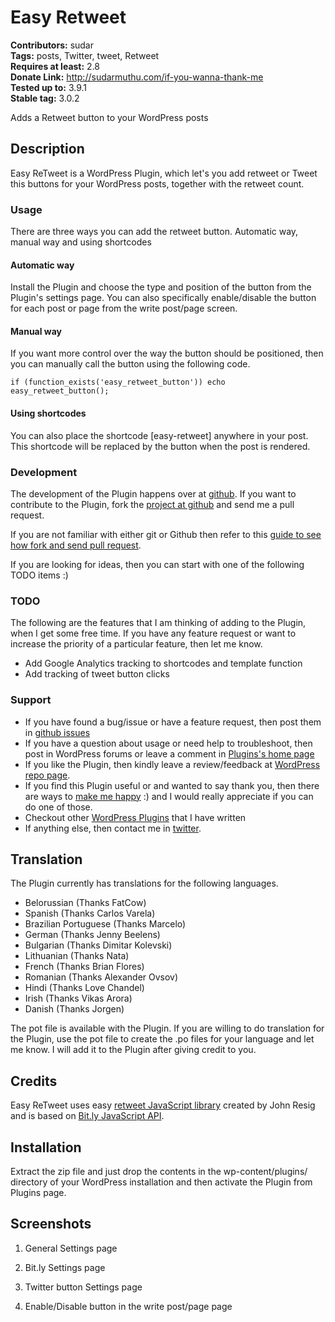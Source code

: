 # Easy Retweet #
**Contributors:** sudar  
**Tags:** posts, Twitter, tweet, Retweet  
**Requires at least:** 2.8  
**Donate Link:** http://sudarmuthu.com/if-you-wanna-thank-me  
**Tested up to:** 3.9.1  
**Stable tag:** 3.0.2  

Adds a Retweet button to your WordPress posts

## Description ##

Easy ReTweet is a WordPress Plugin, which let's you add retweet or Tweet this buttons for your WordPress posts, together with the retweet count.

### Usage

There are three ways you can add the retweet button. Automatic way, manual way and using shortcodes

#### Automatic way

Install the Plugin and choose the type and position of the button from the Plugin's settings page. You can also specifically enable/disable the button for each post or page from the write post/page screen.

#### Manual way

If you want more control over the way the button should be positioned, then you can manually call the button using the following code.

`if (function_exists('easy_retweet_button')) echo easy_retweet_button();`

#### Using shortcodes

You can also place the shortcode [easy-retweet] anywhere in your post. This shortcode will be replaced by the button when the post is rendered.

### Development

The development of the Plugin happens over at [github][6]. If you want to contribute to the Plugin, fork the [project at github][6] and send me a pull request.

If you are not familiar with either git or Github then refer to this [guide to see how fork and send pull request](http://sudarmuthu.com/blog/contributing-to-project-hosted-in-github).

If you are looking for ideas, then you can start with one of the following TODO items :)

### TODO

The following are the features that I am thinking of adding to the Plugin, when I get some free time. If you have any feature request or want to increase the priority of a particular feature, then let me know.

- Add Google Analytics tracking to shortcodes and template function
- Add tracking of tweet button clicks

### Support

- If you have found a bug/issue or have a feature request, then post them in [github issues][7]
- If you have a question about usage or need help to troubleshoot, then post in WordPress forums or leave a comment in [Plugins's home page][1]
- If you like the Plugin, then kindly leave a review/feedback at [WordPress repo page][8].
- If you find this Plugin useful or and wanted to say thank you, then there are ways to [make me happy](http://sudarmuthu.com/if-you-wanna-thank-me) :) and I would really appreciate if you can do one of those.
- Checkout other [WordPress Plugins][5] that I have written
- If anything else, then contact me in [twitter][3].

 [1]: http://sudarmuthu.com/wordpress/easy-retweet
 [3]: http://twitter.com/sudarmuthu
 [4]: http://sudarmuthu.com/blog
 [5]: http://sudarmuthu.com/wordpress
 [6]: https://github.com/sudar/easy-retweet
 [7]: https://github.com/sudar/easy-retweet/issues
 [8]: http://wordpress.org/extend/plugins/easy-retweet/

## Translation ##

The Plugin currently has translations for the following languages.

*   Belorussian (Thanks FatCow)
*   Spanish (Thanks Carlos Varela)
*   Brazilian Portuguese (Thanks Marcelo)
*   German (Thanks Jenny Beelens)
*   Bulgarian (Thanks Dimitar Kolevski)
*   Lithuanian (Thanks Nata)
*   French (Thanks Brian Flores)
*   Romanian (Thanks Alexander Ovsov)
*   Hindi (Thanks Love Chandel)
*   Irish (Thanks Vikas Arora)
*   Danish (Thanks Jorgen)

The pot file is available with the Plugin. If you are willing to do translation for the Plugin, use the pot file to create the .po files for your language and let me know. I will add it to the Plugin after giving credit to you.

## Credits ##

Easy ReTweet uses easy [retweet JavaScript library](http://ejohn.org/blog/retweet/) created by John Resig and is based on [Bit.ly JavaScript API](http://code.google.com/p/bitly-api/wiki/JavascriptClientApiDocumentation).

## Installation ##

Extract the zip file and just drop the contents in the wp-content/plugins/ directory of your WordPress installation and then activate the Plugin from Plugins page.

## Screenshots ##

1. General Settings page

2. Bit.ly Settings page

3. Twitter button Settings page

4. Enable/Disable button in the write post/page page


